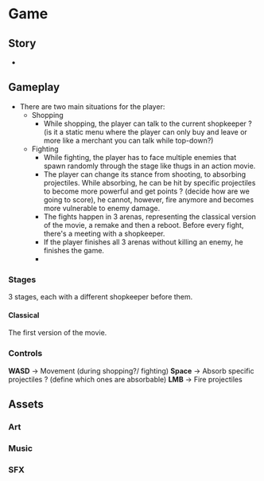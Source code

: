 # Game

## Story
-

## Gameplay
- There are two main situations for the player:
  - Shopping
    - While shopping, the player can talk to the current shopkeeper ? (is it a static menu where the player can only buy and leave or more like a merchant you can talk while top-down?) 
  - Fighting
    - While fighting, the player has to face multiple enemies that spawn randomly through the stage like thugs in an action movie.
    - The player can change its stance from shooting, to absorbing projectiles. While absorbing, he can be hit by specific projectiles to become more powerful and get points ? (decide how are we going to score), he cannot, however, fire anymore and becomes more vulnerable to enemy damage.
    - The fights happen in 3 arenas, representing the classical version of the movie, a remake and then a reboot. Before every fight, there's a meeting with a shopkeeper.
    - If the player finishes all 3 arenas without killing an enemy, he finishes the game.
    - 

### Stages
3 stages, each with a different shopkeeper before them.

#### Classical
The first version of the movie.

### Controls
**WASD** -> Movement (during shopping?/ fighting)
**Space** -> Absorb specific projectiles ? (define which ones are absorbable)
**LMB** -> Fire projectiles

## Assets
### Art

### Music

### SFX
